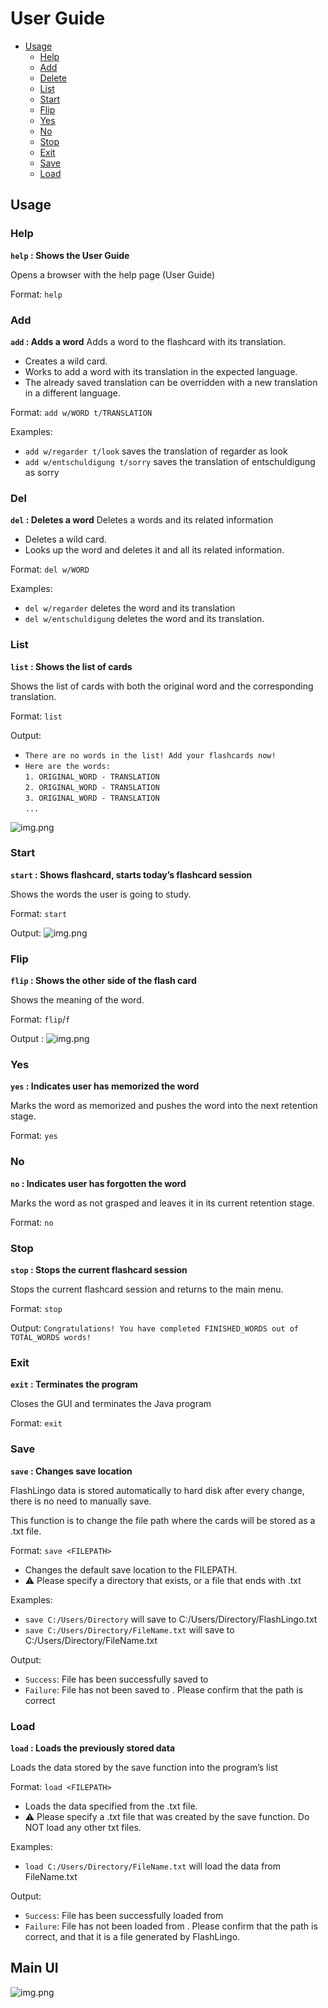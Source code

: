 # User Guide
- [Usage](#usage)
    * [Help](#help)
    * [Add](#add)
    * [Delete](#del)
    * [List](#list)
    * [Start](#start)
    * [Flip](#flip)
    * [Yes](#Yes)
    * [No](#No)
    * [Stop](#stop)
    * [Exit](#exit)
    * [Save](#save)
    * [Load](#load)

## Usage

### Help
**`help` :  Shows the User Guide**

Opens a browser with the help page (User Guide)

Format: `help`

### Add
**`add` : Adds a word**
Adds a word to the flashcard with its translation.
* Creates a wild card.
* Works to add a word with its translation in the expected language.
* The already saved translation can be overridden with a new translation in a different language.

Format: `add w/WORD t/TRANSLATION`

Examples:
* `add w/regarder t/look` saves the translation of regarder as look
* `add w/entschuldigung t/sorry` saves the translation of entschuldigung as sorry


### Del
**`del` : Deletes a word**
Deletes a words and its related information
* Deletes a wild card.
* Looks up the word and deletes it and all its related information.

Format: `del w/WORD`

Examples:
* `del w/regarder` deletes the word and its translation
* `del w/entschuldigung` deletes the word and its translation.


### List
**`list` :  Shows the list of cards**

Shows the list of cards with both the original word and the corresponding translation.

Format: `list`

Output:
* `There are no words in the list! Add your flashcards now!`
* `Here are the words:`  
  `1. ORIGINAL_WORD - TRANSLATION`  
  `2. ORIGINAL_WORD - TRANSLATION`  
  `3. ORIGINAL_WORD - TRANSLATION`  
  `...`

![img.png](ListUi.png)

### Start
**`start` : Shows flashcard, starts today’s flashcard session**

Shows the words the user is going to study.

Format: `start`

Output:
![img.png](StartUi.png)


### Flip
**`flip` : Shows the other side of the flash card**

Shows the meaning of the word.

Format: `flip`/`f`

Output :
![img.png](StartUi.png)

### Yes
**`yes` :  Indicates user has memorized the word**

Marks the word as memorized and pushes the word into the next retention stage.

Format: `yes`


### No
**`no` :  Indicates user has forgotten the word**

Marks the word as not grasped and leaves it in its current retention stage.

Format: `no`


### Stop
**`stop` :  Stops the current flashcard session**

Stops the current flashcard session and returns to the main menu.

Format: `stop`

Output: `Congratulations! You have completed FINISHED_WORDS out of TOTAL_WORDS words!`

### Exit
**`exit` : Terminates the program**

Closes the GUI and terminates the Java program

Format: `exit`


### Save
**`save` : Changes save location**

FlashLingo data is stored automatically to hard disk after every change, there is no need to manually save.

This function is to change the file path where the cards will be stored as a .txt file.

Format: `save <FILEPATH> `

* Changes the default save location to the FILEPATH.
* ⚠️ Please specify a directory that exists, or a file that ends with .txt

Examples:
* `save C:/Users/Directory` will save to C:/Users/Directory/FlashLingo.txt
* `save C:/Users/Directory/FileName.txt` will save to C:/Users/Directory/FileName.txt

Output:
* `Success`: File has been successfully saved to <FILEPATH>
* `Failure`: File has not been saved to <FILEPATH>. Please confirm that the path is correct

### Load
**`load` : Loads the previously stored data**

Loads the data stored by the save function into the program’s list

Format: `load <FILEPATH> `

* Loads the data specified from the .txt file.
* ⚠️ Please specify a .txt file that was created by the save function. Do NOT load any other txt files.

Examples:
* `load C:/Users/Directory/FileName.txt` will load the data from FileName.txt

Output:
* `Success`: File has been successfully loaded from <FILEPATH>
* `Failure`: File has not been loaded from <FILEPATH>. Please confirm that the path is correct, and that it is a file generated by FlashLingo.

## Main UI
![img.png](MainUi.png)
